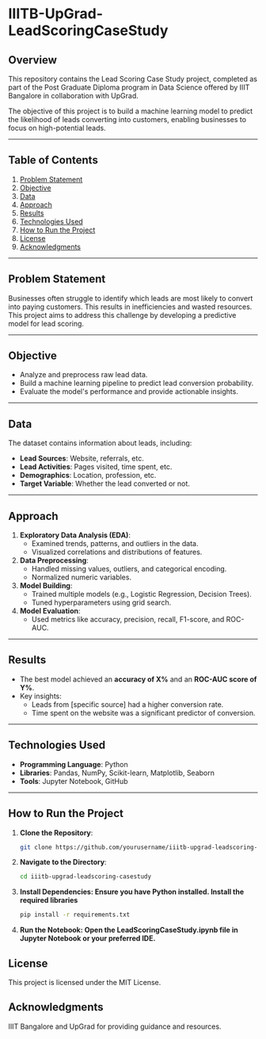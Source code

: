 # IIITB-UpGrad-LeadScoringCaseStudy

## **Overview**
This repository contains the Lead Scoring Case Study project, completed as part of the Post Graduate Diploma program in Data Science offered by IIIT Bangalore in collaboration with UpGrad.

The objective of this project is to build a machine learning model to predict the likelihood of leads converting into customers, enabling businesses to focus on high-potential leads.

---

## **Table of Contents**
1. [Problem Statement](#problem-statement)
2. [Objective](#objective)
3. [Data](#data)
4. [Approach](#approach)
5. [Results](#results)
6. [Technologies Used](#technologies-used)
7. [How to Run the Project](#how-to-run-the-project)
8. [License](#license)
9. [Acknowledgments](#acknowledgments)

---

## **Problem Statement**
Businesses often struggle to identify which leads are most likely to convert into paying customers. This results in inefficiencies and wasted resources. This project aims to address this challenge by developing a predictive model for lead scoring.

---

## **Objective**
- Analyze and preprocess raw lead data.
- Build a machine learning pipeline to predict lead conversion probability.
- Evaluate the model's performance and provide actionable insights.

---

## **Data**
The dataset contains information about leads, including:
- **Lead Sources**: Website, referrals, etc.
- **Lead Activities**: Pages visited, time spent, etc.
- **Demographics**: Location, profession, etc.
- **Target Variable**: Whether the lead converted or not.

---

## **Approach**
1. **Exploratory Data Analysis (EDA)**:
   - Examined trends, patterns, and outliers in the data.
   - Visualized correlations and distributions of features.
2. **Data Preprocessing**:
   - Handled missing values, outliers, and categorical encoding.
   - Normalized numeric variables.
3. **Model Building**:
   - Trained multiple models (e.g., Logistic Regression, Decision Trees).
   - Tuned hyperparameters using grid search.
4. **Model Evaluation**:
   - Used metrics like accuracy, precision, recall, F1-score, and ROC-AUC.

---

## **Results**
- The best model achieved an **accuracy of X%** and an **ROC-AUC score of Y%**.
- Key insights:
  - Leads from [specific source] had a higher conversion rate.
  - Time spent on the website was a significant predictor of conversion.

---

## **Technologies Used**
- **Programming Language**: Python
- **Libraries**: Pandas, NumPy, Scikit-learn, Matplotlib, Seaborn
- **Tools**: Jupyter Notebook, GitHub

---

## **How to Run the Project**
1. **Clone the Repository**:
   ```bash
   git clone https://github.com/yourusername/iiitb-upgrad-leadscoring-casestudy.git

2. **Navigate to the Directory**:
   ```bash
   cd iiitb-upgrad-leadscoring-casestudy
   ```
3. **Install Dependencies: Ensure you have Python installed. Install the required libraries**
   ```bash
   pip install -r requirements.txt
   ```
4. **Run the Notebook: Open the LeadScoringCaseStudy.ipynb file in Jupyter Notebook or your preferred IDE.**

## **License**
This project is licensed under the MIT License.

## **Acknowledgments**
IIIT Bangalore and UpGrad for providing guidance and resources.
